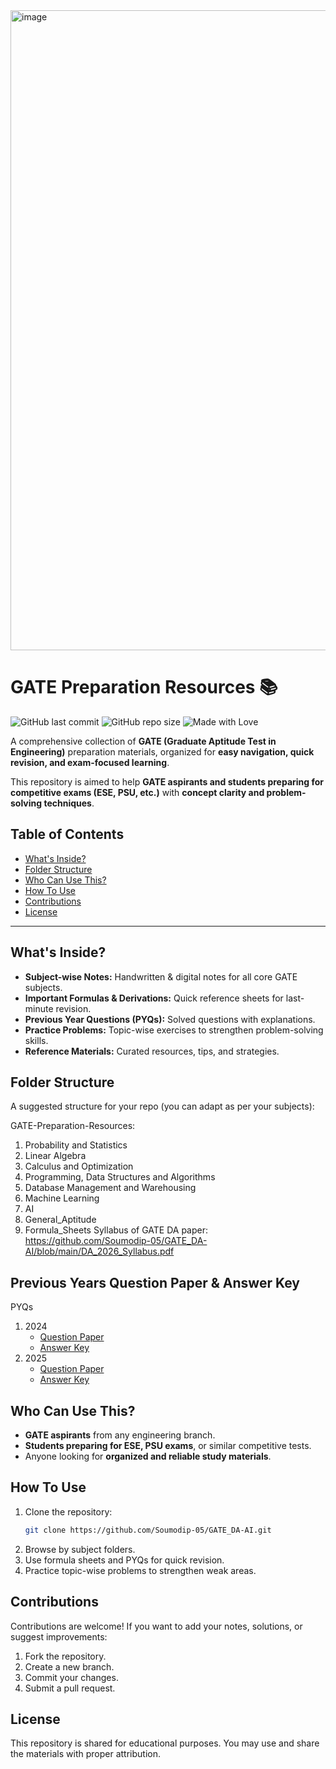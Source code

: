 <img width="1536" height="1024" alt="image" src="https://github.com/user-attachments/assets/4f9dae94-168b-4756-a71f-fdd3abd7ed00" />

# GATE Preparation Resources 📚

![GitHub last commit](https://img.shields.io/github/last-commit/Soumodip-05/GATE_DA-AI?style=for-the-badge)
![GitHub repo size](https://img.shields.io/github/repo-size/Soumodip-05/GATE_DA-AI?color=blue&style=for-the-badge)
![Made with Love](https://img.shields.io/badge/Made%20with-❤️-red?style=for-the-badge)

A comprehensive collection of **GATE (Graduate Aptitude Test in Engineering)** preparation materials, organized for **easy navigation, quick revision, and exam-focused learning**.  

This repository is aimed to help **GATE aspirants and students preparing for competitive exams (ESE, PSU, etc.)** with **concept clarity and problem-solving techniques**.


## Table of Contents
- [What's Inside?](#whats-inside)
- [Folder Structure](#folder-structure)
- [Who Can Use This?](#who-can-use-this)
- [How To Use](#how-to-use)
- [Contributions](#contributions)
- [License](#license)

---

## What's Inside?
- **Subject-wise Notes:** Handwritten & digital notes for all core GATE subjects.
- **Important Formulas & Derivations:** Quick reference sheets for last-minute revision.
- **Previous Year Questions (PYQs):** Solved questions with explanations.
- **Practice Problems:** Topic-wise exercises to strengthen problem-solving skills.
- **Reference Materials:** Curated resources, tips, and strategies.

## Folder Structure
A suggested structure for your repo (you can adapt as per your subjects):

GATE-Preparation-Resources:
1. Probability and Statistics
2. Linear Algebra
3. Calculus and Optimization
4. Programming, Data Structures and Algorithms
5. Database Management and Warehousing
6. Machine Learning
7. AI
8. General_Aptitude
9. Formula_Sheets
Syllabus of GATE DA paper: https://github.com/Soumodip-05/GATE_DA-AI/blob/main/DA_2026_Syllabus.pdf

## Previous Years Question Paper & Answer Key
PYQs
1. 2024
   - [Question Paper](https://github.com/Soumodip-05/GATE_DA-AI/blob/main/GATE%20DA%202024%20Paper.pdf)
   - [Answer Key](https://github.com/Soumodip-05/GATE_DA-AI/blob/main/GATE%20DA%202024%20Answer%20Key.pdf)
3. 2025
   - [Question Paper](https://github.com/Soumodip-05/GATE_DA-AI/blob/main/GATE%20DA%202025%20Paper.pdf)
   - [Answer Key](https://github.com/Soumodip-05/GATE_DA-AlI/bob/main/GATE%20DA%202025%20Answer%20Key.pdf)


## Who Can Use This?
- **GATE aspirants** from any engineering branch.
- **Students preparing for ESE, PSU exams**, or similar competitive tests.
- Anyone looking for **organized and reliable study materials**.

## How To Use
1. Clone the repository:  
   ```bash
   git clone https://github.com/Soumodip-05/GATE_DA-AI.git
2. Browse by subject folders.
3. Use formula sheets and PYQs for quick revision.
4. Practice topic-wise problems to strengthen weak areas.

## Contributions
Contributions are welcome!
If you want to add your notes, solutions, or suggest improvements:
1. Fork the repository.
2. Create a new branch.
3. Commit your changes.
4. Submit a pull request.

## License
This repository is shared for educational purposes.
You may use and share the materials with proper attribution.
